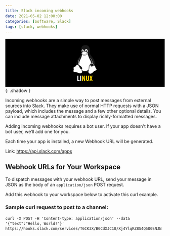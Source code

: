 ```yaml
---
title: Slack incoming webhooks
date: 2021-05-02 12:00:00
categories: [Software, Slack]
tags: [slack, webhooks]
---
```

<script defer data-domain="senad-d.github.io" src="https://plus.seki.pro/js/script.js"></script>
![](https://github.com/senad-d/senad-d.github.io/blob/main/_media/images/linux-banner.png?raw=true){: .shadow }

Incoming webhooks are a simple way to post messages from external sources into Slack. They make use of normal HTTP requests with a JSON payload, which includes the message and a few other optional details. You can include message attachments to display richly-formatted messages.

Adding incoming webhooks requires a bot user. If your app doesn't have a bot user, we’ll add one for you.

Each time your app is installed, a new Webhook URL will be generated.

Link: https://api.slack.com/apps


## Webhook URLs for Your Workspace

To dispatch messages with your webhook URL, send your message in JSON as the body of an `application/json` POST request.

Add this webhook to your workspace below to activate this curl example.

### **Sample curl request to post to a channel:**

```shell
curl -X POST -H 'Content-type: application/json' --data '{"text":"Hello, World!"}' https://hooks.slack.com/services/T6CK3X/B0CdXJC10/Xj4YlqRZ8S4Q5O0SNJN
```
